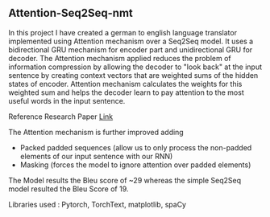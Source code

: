 ## Attention-Seq2Seq-nmt
In this project I have created a german to english language translator implemented using Attention mechanism over a Seq2Seq model.
It uses a bidirectional GRU mechanism for encoder part and unidirectional GRU for decoder. The Attention mechanism applied reduces the problem of information compression by allowing the decoder to "look back" at the input sentence by creating context vectors that are weighted sums of the hidden states of encoder. Attention mechanism calculates the weights for this weighted sum and helps the decoder learn to pay attention to the most useful words in the input sentence.

Reference Research Paper [Link](https://www.researchgate.net/publication/265252627_Neural_Machine_Translation_by_Jointly_Learning_to_Align_and_Translate)

The Attention mechanism is further improved adding 
<ul>
<li>Packed padded sequences (allow us to only process the non-padded elements of our input sentence with our RNN)</li>
<li>Masking (forces the model to ignore attention over padded elements)</li>
</ul>

The Model results the Bleu score of ~29 whereas the simple Seq2Seq model resulted the Bleu Score of 19.

Libraries used : Pytorch, TorchText, matplotlib, spaCy
